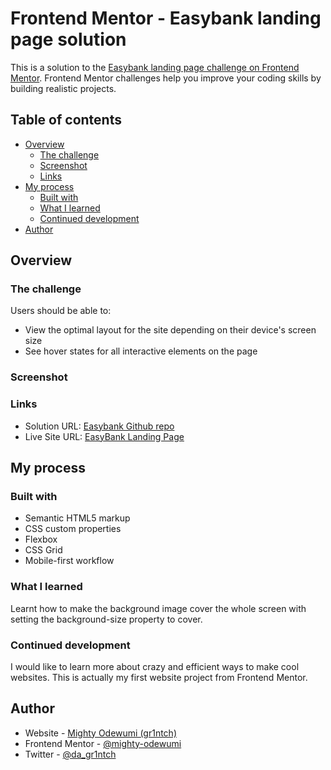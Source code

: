 # Frontend Mentor - Easybank landing page solution

This is a solution to the [Easybank landing page challenge on Frontend Mentor](https://www.frontendmentor.io/challenges/easybank-landing-page-WaUhkoDN). Frontend Mentor challenges help you improve your coding skills by building realistic projects. 

## Table of contents

- [Overview](#overview)
  - [The challenge](#the-challenge)
  - [Screenshot](#screenshot)
  - [Links](#links)
- [My process](#my-process)
  - [Built with](#built-with)
  - [What I learned](#what-i-learned)
  - [Continued development](#continued-development)
- [Author](#author)


## Overview

### The challenge

Users should be able to:

- View the optimal layout for the site depending on their device's screen size
- See hover states for all interactive elements on the page

### Screenshot


### Links

- Solution URL: [Easybank Github repo](https://www.github.com/mighty-odewumi/easybank-landing-page)
- Live Site URL: [EasyBank Landing Page](https://mighty-odewumi.github.io/easybank-landing-page)

## My process

### Built with

- Semantic HTML5 markup
- CSS custom properties
- Flexbox
- CSS Grid
- Mobile-first workflow


### What I learned

Learnt how to make the background image cover the whole screen with setting the background-size property to cover.

### Continued development

I would like to learn more about crazy and efficient ways to make cool websites. This is actually my first website project from Frontend Mentor.


## Author

- Website - [Mighty Odewumi (gr1ntch)](https://www.github.com/mighty-odewumi)
- Frontend Mentor - [@mighty-odewumi](https://www.frontendmentor.io/profile/mighty-odewumi)
- Twitter - [@da_gr1ntch](https://www.twitter.com/da_gr1ntch)
